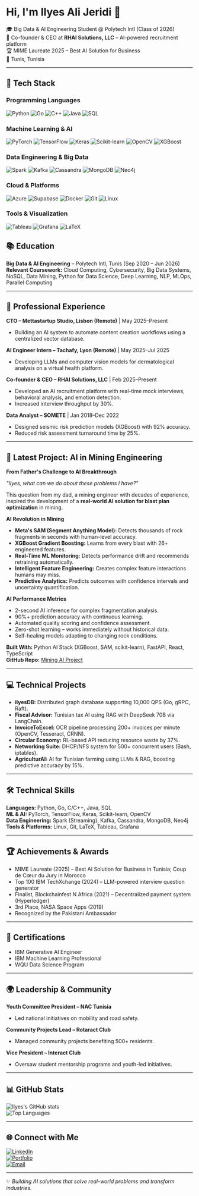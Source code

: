 # Hi, I'm Ilyes Ali Jeridi 👋

🎓 Big Data & AI Engineering Student @ Polytech Intl (Class of 2026)  
🚀 Co-founder & CEO at **RHAI Solutions, LLC** – AI-powered recruitment platform  
🏆 MIME Laureate 2025 – Best AI Solution for Business  
📍 Tunis, Tunisia  

---
## 🔧 Tech Stack

### Programming Languages
![Python](https://img.shields.io/badge/Python-3776AB?style=for-the-badge&logo=python&logoColor=white)
![Go](https://img.shields.io/badge/Go-00ADD8?style=for-the-badge&logo=go&logoColor=white)
![C++](https://img.shields.io/badge/C++-00599C?style=for-the-badge&logo=c%2B%2B&logoColor=white)
![Java](https://img.shields.io/badge/Java-007396?style=for-the-badge&logo=java&logoColor=white)
![SQL](https://img.shields.io/badge/SQL-00758F?style=for-the-badge&logo=mysql&logoColor=white)

### Machine Learning & AI
![PyTorch](https://img.shields.io/badge/PyTorch-EE4C2C?style=for-the-badge&logo=pytorch&logoColor=white)
![TensorFlow](https://img.shields.io/badge/TensorFlow-FF6F00?style=for-the-badge&logo=tensorflow&logoColor=white)
![Keras](https://img.shields.io/badge/Keras-D00000?style=for-the-badge&logo=keras&logoColor=white)
![Scikit-learn](https://img.shields.io/badge/Scikit--learn-F7931E?style=for-the-badge&logo=scikit-learn&logoColor=white)
![OpenCV](https://img.shields.io/badge/OpenCV-5C3EE8?style=for-the-badge&logo=opencv&logoColor=white)
![XGBoost](https://img.shields.io/badge/XGBoost-FF8800?style=for-the-badge&logo=xgboost&logoColor=white)

### Data Engineering & Big Data
![Spark](https://img.shields.io/badge/Apache_Spark-E25A1C?style=for-the-badge&logo=apache-spark&logoColor=white)
![Kafka](https://img.shields.io/badge/Apache%20Kafka-231F20?style=for-the-badge&logo=apache-kafka&logoColor=white)
![Cassandra](https://img.shields.io/badge/Apache_Cassandra-1280A8?style=for-the-badge&logo=apache-cassandra&logoColor=white)
![MongoDB](https://img.shields.io/badge/MongoDB-47A248?style=for-the-badge&logo=mongodb&logoColor=white)
![Neo4j](https://img.shields.io/badge/Neo4j-008CC1?style=for-the-badge&logo=neo4j&logoColor=white)

### Cloud & Platforms
![Azure](https://img.shields.io/badge/Microsoft_Azure-0089D6?style=for-the-badge&logo=microsoft-azure&logoColor=white)
![Supabase](https://img.shields.io/badge/Supabase-3ECF8E?style=for-the-badge&logo=supabase&logoColor=white)
![Docker](https://img.shields.io/badge/Docker-2496ED?style=for-the-badge&logo=docker&logoColor=white)
![Git](https://img.shields.io/badge/Git-F05032?style=for-the-badge&logo=git&logoColor=white)
![Linux](https://img.shields.io/badge/Linux-FCC624?style=for-the-badge&logo=linux&logoColor=black)

### Tools & Visualization
![Tableau](https://img.shields.io/badge/Tableau-E97627?style=for-the-badge&logo=tableau&logoColor=white)
![Grafana](https://img.shields.io/badge/Grafana-F46800?style=for-the-badge&logo=grafana&logoColor=white)
![LaTeX](https://img.shields.io/badge/LaTeX-008080?style=for-the-badge&logo=latex&logoColor=white)

## 📚 Education

**Big Data & AI Engineering** – Polytech Intl, Tunis (Sep 2020 – Jun 2026)  
**Relevant Coursework:** Cloud Computing, Cybersecurity, Big Data Systems, NoSQL, Data Mining, Python for Data Science, Deep Learning, NLP, MLOps, Parallel Computing  

---

## 💼 Professional Experience

**CTO – Mettastartup Studio, Lisbon (Remote)** | May 2025–Present  
- Building an AI system to automate content creation workflows using a centralized vector database.

**AI Engineer Intern – Tachafy, Lyon (Remote)** | May 2025–Jul 2025  
- Developing LLMs and computer vision models for dermatological analysis on a virtual health platform.

**Co-founder & CEO – RHAI Solutions, LLC** | Feb 2025–Present  
- Developed an AI recruitment platform with real-time mock interviews, behavioral analysis, and emotion detection.  
- Increased interview throughput by 30%.

**Data Analyst – SOMETE** | Jan 2018–Dec 2022  
- Designed seismic risk prediction models (XGBoost) with 92% accuracy.  
- Reduced risk assessment turnaround time by 25%.

---

## 🚀 Latest Project: AI in Mining Engineering

**From Father's Challenge to AI Breakthrough**  

*"Ilyes, what can we do about these problems I have?"*  

This question from my dad, a mining engineer with decades of experience, inspired the development of a **real-world AI solution for blast plan optimization** in mining.  

**AI Revolution in Mining**  
- **Meta's SAM (Segment Anything Model):** Detects thousands of rock fragments in seconds with human-level accuracy.  
- **XGBoost Gradient Boosting:** Learns from every blast with 26+ engineered features.  
- **Real-Time ML Monitoring:** Detects performance drift and recommends retraining automatically.  
- **Intelligent Feature Engineering:** Creates complex feature interactions humans may miss.  
- **Predictive Analytics:** Predicts outcomes with confidence intervals and uncertainty quantification.

**AI Performance Metrics**  
- 2-second AI inference for complex fragmentation analysis.  
- 90%+ prediction accuracy with continuous learning.  
- Automated quality scoring and confidence assessment.  
- Zero-shot learning – works immediately without historical data.  
- Self-healing models adapting to changing rock conditions.  

**Built With:** Python AI Stack (XGBoost, SAM, scikit-learn), FastAPI, React, TypeScript  
**GitHub Repo:** [Mining AI Project](https://lnkd.in/dA_q_Y2X)  

---

## 💻 Technical Projects

- **ilyesDB:** Distributed graph database supporting 10,000 QPS (Go, gRPC, Raft).  
- **Fiscal Advisor:** Tunisian tax AI using RAG with DeepSeek 70B via LangChain.  
- **InvoiceToExcel:** OCR pipeline processing 200+ invoices per minute (OpenCV, Tesseract, CRNN).  
- **Circular Economy:** RL-based API reducing resource waste by 37%.  
- **Networking Suite:** DHCP/NFS system for 500+ concurrent users (Bash, iptables).  
- **AgriculturAI:** AI for Tunisian farming using LLMs & RAG, boosting predictive accuracy by 15%.

---

## 🛠 Technical Skills

**Languages:** Python, Go, C/C++, Java, SQL  
**ML & AI:** PyTorch, TensorFlow, Keras, Scikit-learn, OpenCV  
**Data Engineering:** Spark (Streaming), Kafka, Cassandra, MongoDB, Neo4j  
**Tools & Platforms:** Linux, Git, LaTeX, Tableau, Grafana  

---

## 🏆 Achievements & Awards

- MIME Laureate (2025) – Best AI Solution for Business in Tunisia; Coup de Cœur du Jury in Morocco  
- Top 100 IBM TechXchange (2024) – LLM-powered interview question generator  
- Finalist, Blockchainfest N Africa (2021) – Decentralized payment system (Hyperledger)  
- 3rd Place, NASA Space Apps (2019)  
- Recognized by the Pakistani Ambassador  

---

## 📜 Certifications

- IBM Generative AI Engineer  
- IBM Machine Learning Professional  
- WQU Data Science Program  

---

## 🌍 Leadership & Community

**Youth Committee President – NAC Tunisia**  
- Led national initiatives on mobility and road safety.  

**Community Projects Lead – Rotaract Club**  
- Managed community projects benefiting 500+ residents.  

**Vice President – Interact Club**  
- Oversaw student mentorship programs and youth-led initiatives.  

---

## 📊 GitHub Stats

![Ilyes's GitHub stats](https://github-readme-stats.vercel.app/api?username=Ilyes-Ali-Jeridi&show_icons=true&theme=tokyonight)  
![Top Languages](https://github-readme-stats.vercel.app/api/top-langs/?username=Ilyes-Ali-Jeridi&layout=compact&theme=tokyonight)  

---

## 🌐 Connect with Me

[![LinkedIn](https://img.shields.io/badge/LinkedIn-0077B5?style=for-the-badge&logo=linkedin&logoColor=white)](https://www.linkedin.com/in/ilyes-ali-jeridi-9bbba022b/)  
[![Portfolio](https://img.shields.io/badge/Portfolio-000000?style=for-the-badge&logo=githubpages&logoColor=white)](https://rhai.io)  
[![Email](https://img.shields.io/badge/Email-ffffff?style=for-the-badge&logo=gmail&logoColor=red)](mailto:i.jeridi20013@pi.tn)  

---

✨ *Building AI solutions that solve real-world problems and transform industries.*

